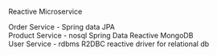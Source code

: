 Reactive Microservice <br />

Order Service - Spring data JPA <br />
Product Service - nosql Spring Data Reactive MongoDB <br />
User Service - rdbms R2DBC reactive driver for relational db

